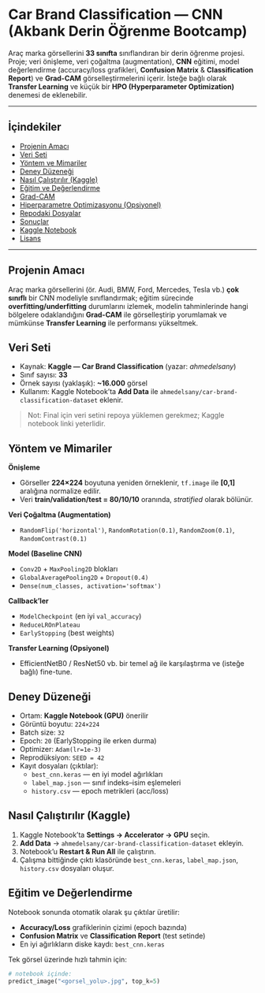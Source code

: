 # Car Brand Classification — CNN (Akbank Derin Öğrenme Bootcamp)

Araç marka görsellerini **33 sınıfta** sınıflandıran bir derin öğrenme projesi.
Proje; veri önişleme, veri çoğaltma (augmentation), **CNN** eğitimi, model değerlendirme
(accuracy/loss grafikleri, **Confusion Matrix** & **Classification Report**) ve **Grad-CAM**
görselleştirmelerini içerir. İsteğe bağlı olarak **Transfer Learning** ve küçük bir
**HPO (Hyperparameter Optimization)** denemesi de eklenebilir.



---

## İçindekiler
- [Projenin Amacı](#projenin-amacı)
- [Veri Seti](#veri-seti)
- [Yöntem ve Mimariler](#yöntem-ve-mimariler)
- [Deney Düzeneği](#deney-düzeneği)
- [Nasıl Çalıştırılır (Kaggle)](#nasıl-çalıştırılır-kaggle)
- [Eğitim ve Değerlendirme](#eğitim-ve-değerlendirme)
- [Grad-CAM](#grad-cam)
- [Hiperparametre Optimizasyonu (Opsiyonel)](#hiperparametre-optimizasyonu-opsiyonel)
- [Repodaki Dosyalar](#repodaki-dosyalar)
- [Sonuçlar](#sonuçlar)
- [Kaggle Notebook](#kaggle-notebook)
- [Lisans](#lisans)

---

## Projenin Amacı
Araç marka görsellerini (ör. Audi, BMW, Ford, Mercedes, Tesla vb.) **çok sınıflı**
bir CNN modeliyle sınıflandırmak; eğitim sürecinde **overfitting/underfitting**
durumlarını izlemek, modelin tahminlerinde hangi bölgelere odaklandığını
**Grad-CAM** ile görselleştirip yorumlamak ve mümkünse **Transfer Learning**
ile performansı yükseltmek.

## Veri Seti
- Kaynak: **Kaggle — Car Brand Classification** (yazar: *ahmedelsany*)
- Sınıf sayısı: **33**
- Örnek sayısı (yaklaşık): **~16.000** görsel
- Kullanım: Kaggle Notebook’ta **Add Data** ile
  `ahmedelsany/car-brand-classification-dataset` eklenir.

> Not: Final için veri setini repoya yüklemen gerekmez; Kaggle notebook linki yeterlidir.

## Yöntem ve Mimariler

**Önişleme**
- Görseller **224×224** boyutuna yeniden örneklenir, `tf.image` ile **[0,1]** aralığına normalize edilir.
- Veri **train/validation/test = 80/10/10** oranında, *stratified* olarak bölünür.

**Veri Çoğaltma (Augmentation)**
- `RandomFlip('horizontal')`, `RandomRotation(0.1)`,
  `RandomZoom(0.1)`, `RandomContrast(0.1)`

**Model (Baseline CNN)**
- `Conv2D` + `MaxPooling2D` blokları
- `GlobalAveragePooling2D` + `Dropout(0.4)`
- `Dense(num_classes, activation='softmax')`

**Callback’ler**
- `ModelCheckpoint` (en iyi `val_accuracy`)
- `ReduceLROnPlateau`
- `EarlyStopping` (best weights)

**Transfer Learning (Opsiyonel)**
- EfficientNetB0 / ResNet50 vb. bir temel ağ ile karşılaştırma ve (isteğe bağlı) fine-tune.

## Deney Düzeneği
- Ortam: **Kaggle Notebook (GPU)** önerilir
- Görüntü boyutu: `224×224`
- Batch size: `32`
- Epoch: `20` (EarlyStopping ile erken durma)
- Optimizer: `Adam(lr=1e-3)`
- Reprodüksiyon: `SEED = 42`
- Kayıt dosyaları (çıktılar):
  - `best_cnn.keras` — en iyi model ağırlıkları
  - `label_map.json` — sınıf indeks–isim eşlemeleri
  - `history.csv` — epoch metrikleri (acc/loss)

## Nasıl Çalıştırılır (Kaggle)
1. Kaggle Notebook’ta **Settings → Accelerator → GPU** seçin.  
2. **Add Data** → `ahmedelsany/car-brand-classification-dataset` ekleyin.  
3. Notebook’u **Restart & Run All** ile çalıştırın.  
4. Çalışma bittiğinde çıktı klasöründe `best_cnn.keras`, `label_map.json`, `history.csv` dosyaları oluşur.

## Eğitim ve Değerlendirme
Notebook sonunda otomatik olarak şu çıktılar üretilir:
- **Accuracy/Loss** grafiklerinin çizimi (epoch bazında)
- **Confusion Matrix** ve **Classification Report** (test setinde)
- En iyi ağırlıkların diske kaydı: `best_cnn.keras`

Tek görsel üzerinde hızlı tahmin için:
```python
# notebook içinde:
predict_image("<gorsel_yolu>.jpg", top_k=5)
